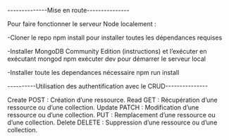 --------------Mise en route---------------

Pour faire fonctionner le serveur Node localement :

-Cloner le repo
    npm install pour installer toutes les dépendances requises

-Installer MongoDB Community Edition (instructions) et l’exécuter en exécutant mongod
    npm exécuter dev pour démarrer le serveur local

-Installer toute les dependances nécessaire
    npm run install

----------Utilisation des authentification avec le CRUD---------------

Create
POST : Création d’une ressource.
Read
GET : Récupération d’une ressource ou d’une collection.
Update
PATCH : Modification d’une ressource ou d’une collection.
PUT : Remplacement d’une ressource ou d’une collection.
Delete
DELETE : Suppression d’une ressource ou d’une collection.

